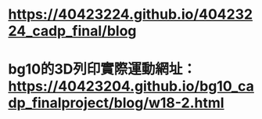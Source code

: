 # https://40423224.github.io/40423224_cadp_final/blog
# bg10的3D列印實際運動網址：https://40423204.github.io/bg10_cadp_finalproject/blog/w18-2.html 
